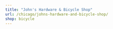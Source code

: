 ```yaml
---
title: "John's Hardware & Bicycle Shop"
url: /chicago/johns-hardware-and-bicycle-shop/
shop: bicycle
---
```

